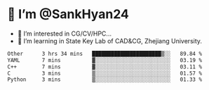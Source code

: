 # 👋 I’m @SankHyan24

- 👀 I’m interested in CG/CV/HPC...
- 🌱 I’m learning in State Key Lab of CAD&CG, Zhejiang University.

<!---
SankHyan24/SankHyan24 is a ✨ special ✨ repository because its `README.md` (this file) appears on your GitHub profile.
You can click the Preview link to take a look at your changes.
--->
<!--START_SECTION:waka-->

```txt
Other      3 hrs 34 mins   ██████████████████████▒░░   89.84 %
YAML       7 mins          ▓░░░░░░░░░░░░░░░░░░░░░░░░   03.19 %
C++        7 mins          ▓░░░░░░░░░░░░░░░░░░░░░░░░   03.11 %
C          3 mins          ▒░░░░░░░░░░░░░░░░░░░░░░░░   01.57 %
Python     3 mins          ▒░░░░░░░░░░░░░░░░░░░░░░░░   01.33 %
```

<!--END_SECTION:waka-->
